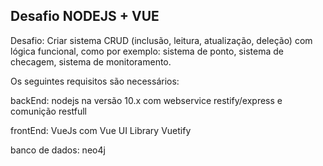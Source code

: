 ## Desafio NODEJS + VUE

Desafio: Criar sistema CRUD (inclusão, leitura, atualização, deleção) com lógica funcional,  como por exemplo: sistema de ponto, sistema de checagem, sistema de monitoramento.

Os seguintes requisitos são necessários:

backEnd: nodejs na versão 10.x com webservice restify/express e comunição restfull

frontEnd: VueJs com Vue UI Library Vuetify

banco de dados: neo4j
